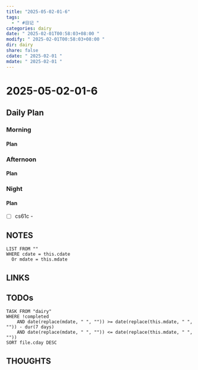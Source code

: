 ```yaml
---
title: "2025-05-02-01-6"
tags:
  - " #日记 "
categories: dairy
date: " 2025-02-01T00:58:03+08:00 "
modify: " 2025-02-01T00:58:03+08:00 "
dir: dairy
share: false
cdate: " 2025-02-01 "
mdate: " 2025-02-01 "
---
```


# 2025-05-02-01-6

## Daily Plan

### Morning

#### Plan

### Afternoon

#### Plan

### Night

#### Plan
- [ ] cs61c - 
## NOTES

```dataview
LIST FROM "" 
WHERE cdate = this.cdate
  Or mdate = this.mdate
```

## LINKS

## TODOs

```dataview
TASK FROM "dairy" 
WHERE !completed 
	AND date(replace(mdate, " ", "")) >= date(replace(this.mdate, " ", "")) - dur(7 days) 
	AND date(replace(mdate, " ", "")) <= date(replace(this.mdate, " ", ""))
SORT file.cday DESC
```

## THOUGHTS
